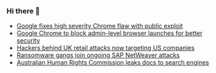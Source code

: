 ### Hi there 👋

<!--START_SECTION:feed-->
* [Google fixes high severity Chrome flaw with public exploit](https://www.bleepingcomputer.com/news/security/google-fixes-high-severity-chrome-flaw-with-public-exploit/)
* [Google Chrome to block admin-level browser launches for better security](https://www.bleepingcomputer.com/news/google/google-chrome-to-block-admin-level-browser-launches-for-better-security/)
* [Hackers behind UK retail attacks now targeting US companies](https://www.bleepingcomputer.com/news/security/google-scattered-spider-switches-targets-to-us-retail-chains/)
* [Ransomware gangs join ongoing SAP NetWeaver attacks](https://www.bleepingcomputer.com/news/security/ransomware-gangs-join-ongoing-sap-netweaver-attacks/)
* [Australian Human Rights Commission leaks docs to search engines](https://www.bleepingcomputer.com/news/security/australian-human-rights-commission-leaks-docs-to-search-engines/)
<!--END_SECTION:feed-->

<!--
**frankenk/frankenk** is a ✨ _special_ ✨ repository because its `README.md` (this file) appears on your GitHub profile.

Here are some ideas to get you started:

- 🔭 I’m currently working on ...
- 🌱 I’m currently learning ...
- 👯 I’m looking to collaborate on ...
- 🤔 I’m looking for help with ...
- 💬 Ask me about ...
- 📫 How to reach me: ...
- 😄 Pronouns: ...
- ⚡ Fun fact: ...
-->



